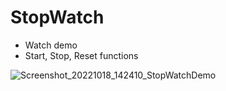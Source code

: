 # StopWatch
- Watch demo
- Start, Stop, Reset functions


![Screenshot_20221018_142410_StopWatchDemo](https://user-images.githubusercontent.com/74590627/196428826-1ce6128a-82cc-4db4-9819-eb845076636c.jpg)
